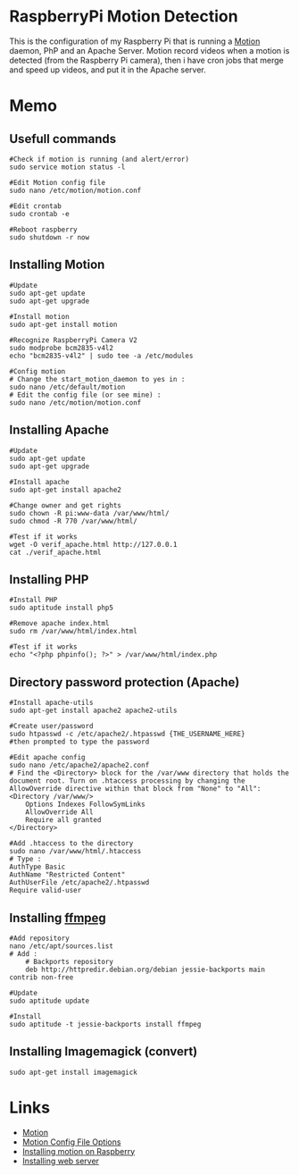 # RaspberryPi Motion Detection
This is the configuration of my Raspberry Pi that is running a [Motion](http://www.lavrsen.dk/foswiki/bin/view/Motion/WebHome) daemon, PhP and an Apache Server.
Motion record videos when a motion is detected (from the Raspberry Pi camera), then i have cron jobs that merge and speed up videos, and put it in the Apache server.


# Memo
## Usefull commands
```shell
#Check if motion is running (and alert/error)
sudo service motion status -l

#Edit Motion config file
sudo nano /etc/motion/motion.conf

#Edit crontab
sudo crontab -e

#Reboot raspberry
sudo shutdown -r now
```
## Installing Motion
    #Update
    sudo apt-get update
    sudo apt-get upgrade
    
    #Install motion
    sudo apt-get install motion
    
    #Recognize RaspberryPi Camera V2
    sudo modprobe bcm2835-v4l2
    echo "bcm2835-v4l2" | sudo tee -a /etc/modules

    #Config motion
    # Change the start_motion_daemon to yes in :
    sudo nano /etc/default/motion
    # Edit the config file (or see mine) :
    sudo nano /etc/motion/motion.conf

## Installing Apache
    #Update
    sudo apt-get update
    sudo apt-get upgrade
    
    #Install apache
    sudo apt-get install apache2
    
    #Change owner and get rights
    sudo chown -R pi:www-data /var/www/html/
    sudo chmod -R 770 /var/www/html/
    
    #Test if it works
    wget -O verif_apache.html http://127.0.0.1
    cat ./verif_apache.html

## Installing PHP
    #Install PHP
    sudo aptitude install php5
    
    #Remove apache index.html
    sudo rm /var/www/html/index.html
    
    #Test if it works
    echo "<?php phpinfo(); ?>" > /var/www/html/index.php

## Directory password protection (Apache)
    #Install apache-utils
    sudo apt-get install apache2 apache2-utils
    
    #Create user/password
    sudo htpasswd -c /etc/apache2/.htpasswd {THE_USERNAME_HERE}
    #then prompted to type the password

    #Edit apache config
    sudo nano /etc/apache2/apache2.conf
    # Find the <Directory> block for the /var/www directory that holds the document root. Turn on .htaccess processing by changing the AllowOverride directive within that block from "None" to "All":
    <Directory /var/www/>
        Options Indexes FollowSymLinks
        AllowOverride All
        Require all granted
    </Directory>
    
    #Add .htaccess to the directory
    sudo nano /var/www/html/.htaccess
    # Type :
    AuthType Basic
    AuthName "Restricted Content"
    AuthUserFile /etc/apache2/.htpasswd
    Require valid-user

## Installing [ffmpeg](https://wiki.debian.org/ffmpeg#Installation)
    #Add repository
    nano /etc/apt/sources.list
    # Add :
        # Backports repository
        deb http://httpredir.debian.org/debian jessie-backports main contrib non-free
    
    #Update
    sudo aptitude update
    
    #Install
    sudo aptitude -t jessie-backports install ffmpeg

## Installing Imagemagick (convert)
    sudo apt-get install imagemagick


# Links
* [Motion](http://www.lavrsen.dk/foswiki/bin/view/Motion/WebHome)
* [Motion Config File Options](http://www.lavrsen.dk/foswiki/bin/view/Motion/ConfigFileOptions)
* [Installing motion on Raspberry](https://raspbian-france.fr/video-surveillance-raspberry-pi-camera/)
* [Installing web server](https://raspbian-france.fr/installer-serveur-web-raspberry/)


